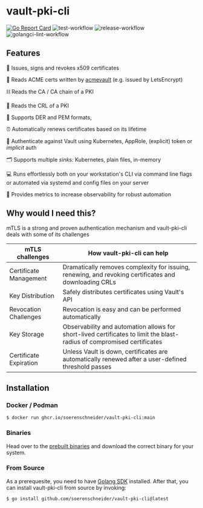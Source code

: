 # vault-pki-cli
[![Go Report Card](https://goreportcard.com/badge/github.com/soerenschneider/vault-pki-cli)](https://goreportcard.com/report/github.com/soerenschneider/vault-pki-cli)
![test-workflow](https://github.com/soerenschneider/vault-pki-cli/actions/workflows/test.yaml/badge.svg)
![release-workflow](https://github.com/soerenschneider/vault-pki-cli/actions/workflows/release-container.yaml/badge.svg)
![golangci-lint-workflow](https://github.com/soerenschneider/vault-pki-cli/actions/workflows/golangci-lint.yaml/badge.svg)

## Features

🔐 Issues, signs and revokes x509 certificates

🔑 Reads ACME certs written by [acmevault](https://github.com/soerenschneider/acmevault) (e.g. issued by LetsEncrypt)

⛓  Reads the CA / CA chain of a PKI

📖 Reads the CRL of a PKI

📝 Supports DER and PEM formats, 

⏰ Automatically renews certificates based on its lifetime

🛂 Authenticate against Vault using Kubernetes, AppRole, (explicit) token or _implicit_ auth

🗂 Supports multiple _sinks_: Kubernetes, plain files, in-memory

💻 Runs effortlessly both on your workstation's CLI via command line flags or automated via systemd and config files on your server

🔭 Provides metrics to increase observability for robust automation

## Why would I need this?

mTLS is a strong and proven authentication mechanism and vault-pki-cli deals with some of its challenges

| mTLS challenges            | How vault-pki-cli can help                                                                                             |
|----------------------------|------------------------------------------------------------------------------------------------------------------------|
| Certificate Management     | Dramatically removes complexity for issuing, renewing, and revoking certificates and downloading CRLs                  |
| Key Distribution           | Safely distributes certificates using Vault's API                                                                      |
| Revocation Challenges      | Revocation is easy and can be performed automatically                                                                  |
| Key Storage                | Observability and automation allows for short-lived certificates to limit the blast-radius of compromised certificates |
| Certificate Expiration     | Unless Vault is down, certificates are automatically renewed after a user-defined threshold passes                     |


## Installation

### Docker / Podman
````shell
$ docker run ghcr.io/soerenschneider/vault-pki-cli:main
````

### Binaries
Head over to the [prebuilt binaries](https://github.com/soerenschneider/vault-pki-cli/releases) and download the correct binary for your system.

### From Source
As a prerequesite, you need to have [Golang SDK](https://go.dev/dl/) installed. After that, you can install vault-pki-cli from source by invoking:
```text
$ go install github.com/soerenschneider/vault-pki-cli@latest
```